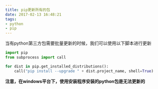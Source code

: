 ```yaml
---
title: pip更新所有的包
date: 2017-02-13 16:48:21
tags: 
- python
- pip
---
```


当有python第三方包需要批量更新的时候，我们可以使用以下脚本进行更新
```python
import pip
from subprocess import call

for dist in pip.get_installed_distributions():
    call("pip install --upgrade " + dist.project_name, shell=True)
```

**注意，在windows平台下，使用安装程序安装的python包是无法更新的**
